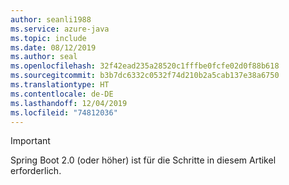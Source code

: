 ```yaml
---
author: seanli1988
ms.service: azure-java
ms.topic: include
ms.date: 08/12/2019
ms.author: seal
ms.openlocfilehash: 32f42ead235a28520c1fffbe0fcfe02d0f88b618
ms.sourcegitcommit: b3b7dc6332c0532f74d210b2a5cab137e38a6750
ms.translationtype: HT
ms.contentlocale: de-DE
ms.lasthandoff: 12/04/2019
ms.locfileid: "74812036"
---
```

> [!IMPORTANT]
> Spring Boot 2.0 (oder höher) ist für die Schritte in diesem Artikel erforderlich.